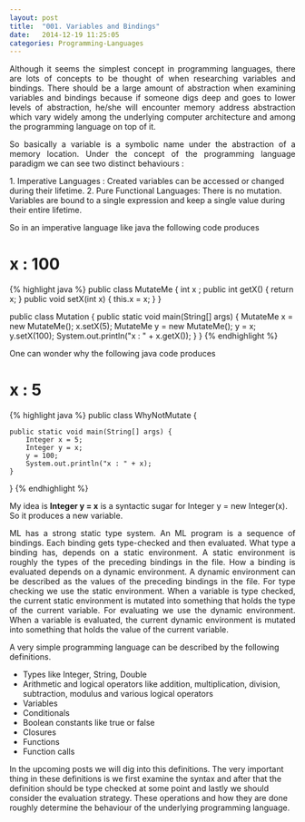 ```yaml
---
layout: post
title:  "001. Variables and Bindings"
date:   2014-12-19 11:25:05
categories: Programming-Languages
---
```

<p align="justify">
Although it seems the simplest concept in programming languages, there are lots of concepts to be thought of when researching variables and bindings. 
There should be a large amount of abstraction when examining variables and bindings because if someone digs deep and goes to lower levels of abstraction, 
he/she will encounter memory address abstraction which vary widely among the underlying computer architecture and among the programming language on top of it.
</p>
<p align="justify">
So basically a variable is a symbolic name under the abstraction of a memory location. 
Under the concept of the programming language paradigm we can see two distinct behaviours :

</p>
1. Imperative Languages : Created variables can be accessed or changed during their lifetime.
2. Pure Functional Languages: There is no mutation. Variables are bound to a single expression and keep a single value during their entire lifetime.

So in an imperative language like java the following code produces 

# x : 100 #

{% highlight java %}
public class MutateMe {
	int x ;
	public int getX() {
		return x;
	}
	public void setX(int x) {
		this.x = x;
	}
}

public class Mutation {
	public static void main(String[] args) {
		MutateMe x = new MutateMe();
		x.setX(5);
		MutateMe y = new MutateMe();
		y = x;
		y.setX(100);
		System.out.println("x : " + x.getX());
	}
}
{% endhighlight %}

One can wonder why the following java code produces 

# x : 5 #

{% highlight java %}
public class WhyNotMutate {

	public static void main(String[] args) {
		Integer x = 5;
		Integer y = x;
		y = 100;
		System.out.println("x : " + x);
	}
}
{% endhighlight %}

My idea is **Integer y = x** is a syntactic sugar for Integer y = new Integer(x). So it produces a new variable.

<p align="justify">
ML has a strong static type system. An ML program is a sequence of bindings. Each binding gets type-checked and then evaluated. 
What type a binding has, depends on a static environment. A static environment is roughly the types of the preceding bindings in the file.
How a binding is evaluated depends on a dynamic environment. A dynamic environment can be described as the values of the preceding bindings in the file.
For type checking we use the static environment. When a variable is type checked, the current static environment is mutated into something that holds the type of the current variable.
For evaluating we use the dynamic environment. When a variable is evaluated, the current dynamic environment is mutated into something that holds the value of the current variable. 
</p>

A very simple programming language can be described by the following definitions.

* Types like Integer, String, Double
* Arithmetic and logical operators like addition, multiplication, division, subtraction, modulus and various logical operators
* Variables
* Conditionals 
* Boolean constants like true or false
* Closures
* Functions
* Function calls

In the upcoming posts we will dig into this definitions. The very important thing in these definitions is we first examine the syntax and 
after that the definition should be type checked at some point and lastly we should consider the evaluation strategy.
These operations and how they are done roughly determine the behaviour of the underlying programming language.

